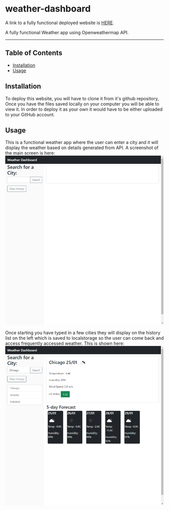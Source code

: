 # weather-dashboard
A link to a fully functional deployed website is [HERE](https://travis297.github.io/code-quiz/).

A fully functional Weather app using Openweathermap API.

---
 
 ## Table of Contents

* [Installation](#installation)
* [Usage](#usage)

## Installation

To deploy this website, you will have to clone it from it's github repository,
Once you have the files saved locally on your computer you will be able to view it.
In order to deploy it as your own it would have to be either uploaded to your
GitHub account.

## Usage

This is a functional weather app where the user can enter a city and it will display the weather based on details generated from API. A screenshot of the main screen is here:
![alt text](assets/empty.png)


Once starting you have typed in a few cities they will display on the history list on the left which is saved to localstorage so the user can come back and access frequently accessed weather. This is shown here:
![alt text](assets/filled.png)

